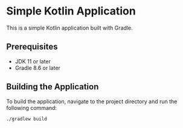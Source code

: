 # Simple Kotlin Application

This is a simple Kotlin application built with Gradle.

## Prerequisites

- JDK 11 or later
- Gradle 8.6 or later

## Building the Application

To build the application, navigate to the project directory and run the following command:

```bash
./gradlew build
